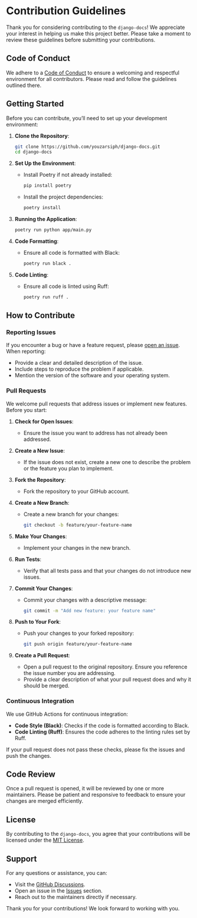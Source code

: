 # Contribution Guidelines

Thank you for considering contributing to the `django-docs`! We appreciate your interest in helping us make this project better. Please take a moment to review these guidelines before submitting your contributions.

## Code of Conduct

We adhere to a [Code of Conduct](CODE_OF_CONDUCT.md) to ensure a welcoming and respectful environment for all contributors. Please read and follow the guidelines outlined there.

## Getting Started

Before you can contribute, you’ll need to set up your development environment:

1. **Clone the Repository**:

   ```bash
   git clone https://github.com/youzarsiph/django-docs.git
   cd django-docs
   ```

2. **Set Up the Environment**:
   - Install Poetry if not already installed:

     ```bash
     pip install poetry
     ```

   - Install the project dependencies:

     ```bash
     poetry install
     ```

3. **Running the Application**:

   ```bash
   poetry run python app/main.py
   ```

4. **Code Formatting**:
   - Ensure all code is formatted with Black:

     ```bash
     poetry run black .
     ```

5. **Code Linting**:
   - Ensure all code is linted using Ruff:

     ```bash
     poetry run ruff .
     ```

## How to Contribute

### Reporting Issues

If you encounter a bug or have a feature request, please [open an issue](https://github.com/youzarsiph/django-docs/issues/new). When reporting:

- Provide a clear and detailed description of the issue.
- Include steps to reproduce the problem if applicable.
- Mention the version of the software and your operating system.

### Pull Requests

We welcome pull requests that address issues or implement new features. Before you start:

1. **Check for Open Issues**:
   - Ensure the issue you want to address has not already been addressed.

2. **Create a New Issue**:
   - If the issue does not exist, create a new one to describe the problem or the feature you plan to implement.

3. **Fork the Repository**:
   - Fork the repository to your GitHub account.

4. **Create a New Branch**:
   - Create a new branch for your changes:

     ```bash
     git checkout -b feature/your-feature-name
     ```

5. **Make Your Changes**:
   - Implement your changes in the new branch.

6. **Run Tests**:
   - Verify that all tests pass and that your changes do not introduce new issues.

7. **Commit Your Changes**:
   - Commit your changes with a descriptive message:

     ```bash
     git commit -m "Add new feature: your feature name"
     ```

8. **Push to Your Fork**:
   - Push your changes to your forked repository:

     ```bash
     git push origin feature/your-feature-name
     ```

9. **Create a Pull Request**:
   - Open a pull request to the original repository. Ensure you reference the issue number you are addressing.
   - Provide a clear description of what your pull request does and why it should be merged.

### Continuous Integration

We use GitHub Actions for continuous integration:

- **Code Style (Black)**: Checks if the code is formatted according to Black.
- **Code Linting (Ruff)**: Ensures the code adheres to the linting rules set by Ruff.

If your pull request does not pass these checks, please fix the issues and push the changes.

## Code Review

Once a pull request is opened, it will be reviewed by one or more maintainers. Please be patient and responsive to feedback to ensure your changes are merged efficiently.

## License

By contributing to the `django-docs`, you agree that your contributions will be licensed under the [MIT License](LICENSE).

## Support

For any questions or assistance, you can:

- Visit the [GitHub Discussions](https://github.com/youzarsiph/django-docs/discussions).
- Open an issue in the [Issues](https://github.com/youzarsiph/django-docs/issues) section.
- Reach out to the maintainers directly if necessary.

Thank you for your contributions! We look forward to working with you.
